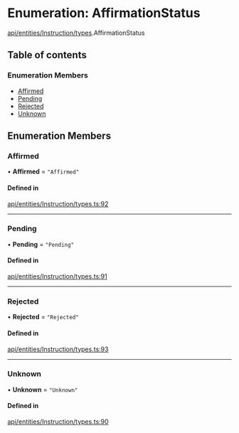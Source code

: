 # Enumeration: AffirmationStatus

[api/entities/Instruction/types](../wiki/api.entities.Instruction.types).AffirmationStatus

## Table of contents

### Enumeration Members

- [Affirmed](../wiki/api.entities.Instruction.types.AffirmationStatus#affirmed)
- [Pending](../wiki/api.entities.Instruction.types.AffirmationStatus#pending)
- [Rejected](../wiki/api.entities.Instruction.types.AffirmationStatus#rejected)
- [Unknown](../wiki/api.entities.Instruction.types.AffirmationStatus#unknown)

## Enumeration Members

### Affirmed

• **Affirmed** = ``"Affirmed"``

#### Defined in

[api/entities/Instruction/types.ts:92](https://github.com/PolymeshAssociation/polymesh-sdk/blob/8a9e72221/src/api/entities/Instruction/types.ts#L92)

___

### Pending

• **Pending** = ``"Pending"``

#### Defined in

[api/entities/Instruction/types.ts:91](https://github.com/PolymeshAssociation/polymesh-sdk/blob/8a9e72221/src/api/entities/Instruction/types.ts#L91)

___

### Rejected

• **Rejected** = ``"Rejected"``

#### Defined in

[api/entities/Instruction/types.ts:93](https://github.com/PolymeshAssociation/polymesh-sdk/blob/8a9e72221/src/api/entities/Instruction/types.ts#L93)

___

### Unknown

• **Unknown** = ``"Unknown"``

#### Defined in

[api/entities/Instruction/types.ts:90](https://github.com/PolymeshAssociation/polymesh-sdk/blob/8a9e72221/src/api/entities/Instruction/types.ts#L90)
